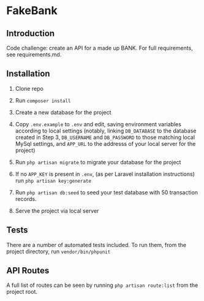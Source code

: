 # FakeBank

## Introduction
Code challenge: create an API for a made up BANK. For full requirements, see requirements.md.

## Installation
1. Clone repo

2. Run `composer install`

3. Create a new database for the project

4. Copy `.env.example` to `.env` and edit, saving environment variables according to local settings (notably, linking `DB_DATABASE` to the database created in Step 3, `DB_USERNAME` and `DB_PASSWORD` to those matching local MySql settings, and `APP_URL` to the addresss of your local server for the project)

5. Run `php artisan migrate` to migrate your database for the project

6. If no `APP_KEY` is present in `.env`, (as per Laravel installation instructions) run `php artisan key:generate`

7. Run `php artisan db:seed` to seed your test database with 50 transaction records.

8. Serve the project via local server

## Tests
There are a number of automated tests included. To run them, from the project directory,
run `vendor/bin/phpunit`

## API Routes
A full list of routes can be seen by running `php artisan route:list` from the project root.
